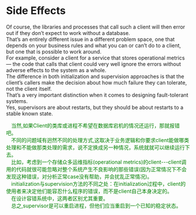 # Side Effects
Of course, the libraries and processes that call such a client will then error out if they don’t expect to work without a database.<br>
That’s an entirely different issue in a different problem space, one that depends on your business rules and what you can or can’t do to a client, but one that is possible to work around.<br>
 For example, consider a client for a service that stores operational metrics — the code that calls that client could very well ignore the errors without adverse effects to the system as a whole.<br>
 The difference in both initialization and supervision approaches is that the client’s callers make the decision about how much failure they can tolerate, not the client itself.<br>
 That’s a very important distinction when it comes to designing fault-tolerant systems.<br>
Yes, supervisors are about restarts, but they should be about restarts to a stable known state.
<p></p> <font color="green">
&emsp;当然,如果Client的类库或进程不希望在数据库宕机的情况还运行，那就报错吧。<br>
&emsp;不同的问题域有迥然不同的处理方式,这取决于业务逻辑和你要求client能做哪类处理和不能做那类处理的需求，说不定换成另一种情况，系统就就可以继续运行下去。<br>
&emsp;比如，考虑到一个存储众多运维指标(operational metrics)的client---client调用的代码就很可能忽略对整个系统产生不良影响的那些错误(因为正常情况下不会发现这种错误，对分析正常case没有帮助，并会扰乱正常情况)。<br>
&emsp;initialization与supervision方法的不同之处：在initialization过程中，client的使用者来决定他们能容忍什么程序的错误，而不是client自己本身决定的。<br>
&emsp;在设计容错系统中，这两者区别尤其重要。<br>
&emsp;总之,supervisor是可以重启进程，但他们应当重启到一个已知的稳定状态。
</font> <p></p>

